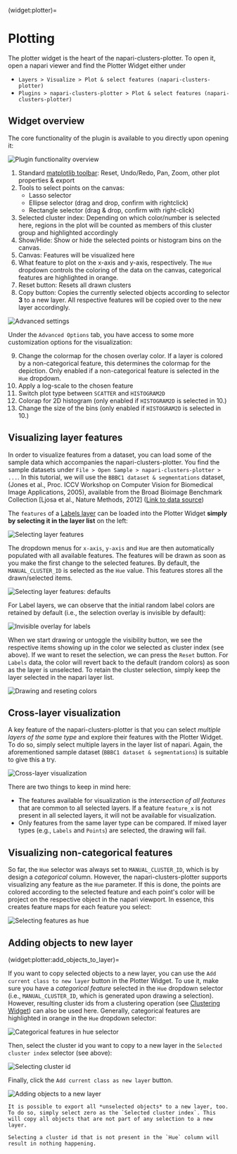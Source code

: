 (widget:plotter)=
# Plotting

The plotter widget is the heart of the napari-clusters-plotter. To open it, open a napari viewer and find the Plotter Widget either under

- `Layers > Visualize > Plot & select features (napari-clusters-plotter)`
- `Plugins > napari-clusters-plotter > Plot & select features (napari-clusters-plotter)`

## Widget overview

The core functionality of the plugin is available to you directly upon opening it:

![Plugin functionality overview](./imgs/plotter_overview1_annotated.png)

1. Standard [matplotlib toolbar](https://matplotlib.org/3.2.2/users/navigation_toolbar.html): Reset, Undo/Redo, Pan, Zoom, other plot properties & export
2. Tools to select points on the canvas:
    - Lasso selector
    - Ellipse selector (drag and drop, confirm with rightclick)
    - Rectangle selector (drag & drop, confirm with right-click)
3. Selected cluster index: Depending on which color/number is selected here, regions in the plot will be counted as members of this cluster group and highlighted accordingly
4. Show/Hide: Show or hide the selected points or histogram bins on the canvas.
5. Canvas: Features will be visualized here
6. What feature to plot on the x-axis and y-axis, respectively. The `Hue` dropdown controls the coloring of the data on the canvas, categorical features are highlighted in orange.
7. Reset button: Resets all drawn clusters
8. Copy button: Copies the currently selected objects according to selector **3** to a new layer. All respective features will be copied over to the new layer accordingly.

![Advanced settings](./imgs/plotter_overview3_annotated.png)

Under the `Advanced Options` tab, you have access to some more customization options for the visualization:

9. Change the colormap for the chosen overlay color. If a layer is colored by a non-categorical feature, this determines the colormap for the depiction. Only enabled if a non-categorical feature is selected in the `Hue` dropdown.
10. Apply a log-scale to the chosen feature
11. Switch plot type between `SCATTER` and `HISTOGRAM2D`
12. Colorap for 2D histogram (only enabled if `HISTOGRAM2D` is selected in 10.)
13. Change the size of the bins (only enabled if `HISTOGRAM2D` is selected in 10.)

## Visualizing layer features

In order to visualize features from a dataset, you can load some of the sample data which accompanies the napari-clusters-plotter. You find the sample datasets under `File > Open Sample > napari-clusters-plotter > ...`. In this tutorial, we will use the `BBBC1 dataset & segmentations` dataset, (Jones et al., Proc. ICCV Workshop on Computer Vision for Biomedical Image Applications, 2005), available from the Broad Bioimage Benchmark Collection [Ljosa et al., Nature Methods, 2012] ([Link to data source](https://bbbc.broadinstitute.org/BBBC007))

The `features` of a [Labels layer](https://napari.org/stable/howtos/layers/labels.html) can be loaded into the Plotter Widget **simply by selecting it in the layer list** on the left:

![Selecting layer features](./imgs/selecting_layers1_annotated.png)

The dropdown menus for `x-axis`, `y-axis` and `Hue` are then automatically populated with all available features. The features will be drawn as soon as you make the first change to the selected features. By default, the `MANUAL_CLUSTER_ID` is selected as the `Hue` value. This features stores all the drawn/selected items.

![Selecting layer features: defaults](./imgs/selecting_layers2.png)

For Label layers, we can observe that the initial random label colors are retained by default (i.e., the selection overlay is invisible by default):

![Invisible overlay for labels](./imgs/selecting_layers5.png)

When we start drawing or untoggle the visibility button, we see the respective items showing up in the color we selected as cluster index (see above). If we want to reset the selection, we can press the `Reset` button. For `Labels` data, the color will revert back to the default (random colors) as soon as the layer is unselected. To retain the cluster selection, simply keep the layer selected in the napari layer list.

![Drawing and reseting colors](./imgs/selecting_layers3.gif)

## Cross-layer visualization

A key feature of the napari-clusters-plotter is that you can select *multiple layers of the same type* and explore their features with the Plotter Widget. To do so, simply select multiple layers in the layer list of napari. Again, the aforementioned sample dataset (`BBBC1 dataset & segmentations`) is suitable to give this a try.

![Cross-layer visualization](./imgs/selecting_layers4_annotated.png)

There are two things to keep in mind here:

- The features available for visualization is the *intersection of all features* that are common to all selected layers. If a feature `feature_x` is not present in all selected layers, it will not be available for visualization.
- Only features from the same layer type can be compared. If mixed layer types (e.g., `Labels` and `Points`) are selected, the drawing will fail.

## Visualizing non-categorical features

So far, the `Hue` selector was always set to `MANUAL_CLUSTER_ID`, which is by design a *categorical* column. However, the napari-clusters-plotter supports visualizing any feature as the `Hue` parameter. If this is done, the points are colored according to the selected feature and each point's color will be project on the respective object in the napari viewport. In essence, this creates feature maps for each feature you select:

![Selecting features as hue](./imgs/selecting_features1.gif)


## Adding objects to new layer
(widget:plotter:add_objects_to_layer)=

If you want to copy selected objects to a new layer, you can use the `Add current class to new layer` button in the Plotter Widget. To use it, make sure you have a *categorical feature* selected in the `Hue` dropdown selector (i.e., `MANUAL_CLUSTER_ID`, which is generated upon drawing a selection). However, resulting cluster ids from a clustering operation (see [Clustering Widget](widget:clustering)) can also be used here. Generally, categorical features are highlighted in orange in the `Hue` dropdown selector:

![Categorical features in hue selector](./imgs//categorical_features.png)

Then, select the cluster id you want to copy to a new layer in the `Selected cluster index` selector (see above):

![Selecting cluster id](./imgs/selecting_cluster_id.png)

Finally, click the `Add current class as new layer` button.

![Adding objects to a new layer](./imgs/copy_export_objects_function.gif)

```{note}
It is possible to export all *unselected objects* to a new layer, too. To do so, simply select zero as the `Selected cluster index`. This will copy all objects that are not part of any selection to a new layer.
```

```{note}
Selecting a cluster id that is not present in the `Hue` column will result in nothing happening.
```
